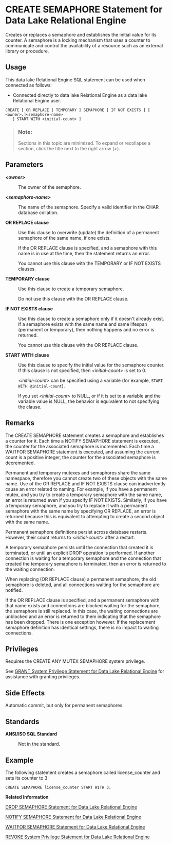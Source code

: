 <!-- loio816c77ee6ce210148f098361bc9303f2 -->

# CREATE SEMAPHORE Statement for Data Lake Relational Engine

Creates or replaces a semaphore and establishes the initial value for its counter. A semaphore is a locking mechanism that uses a counter to communicate and control the availability of a resource such as an external library or procedure.



<a name="loio816c77ee6ce210148f098361bc9303f2__section_ovp_dvr_znb"/>

## Usage

This data lake Relational Engine SQL statement can be used when connected as follows:

-   Connected directly to data lake Relational Engine as a data lake Relational Engine user.



```
CREATE [ OR REPLACE | TEMPORARY ] SEMAPHORE [ IF NOT EXISTS ] [ <owner>.]<semaphore-name>
   [ START WITH <initial-count> ]
```



> ### Note:  
> Sections in this topic are minimized. To expand or recollapse a section, click the title next to the right arrow \(*\>*\).



## Parameters


<dl>
<dt><b>

*<owner\>*

</b></dt>
<dd>

The owner of the semaphore.



</dd><dt><b>

*<semaphore-name\>*

</b></dt>
<dd>

The name of the semaphore. Specify a valid identifier in the CHAR database collation.



</dd><dt><b>

OR REPLACE clause

</b></dt>
<dd>

Use this clause to overwrite \(update\) the definition of a permanent semaphore of the same name, if one exists.

If the OR REPLACE clause is specified, and a semaphore with this name is in use at the time, then the statement returns an error.

You cannot use this clause with the TEMPORARY or IF NOT EXISTS clauses.



</dd><dt><b>

TEMPORARY clause

</b></dt>
<dd>

Use this clause to create a temporary semaphore.

Do not use this clause with the OR REPLACE clause.



</dd><dt><b>

IF NOT EXISTS clause

</b></dt>
<dd>

Use this clause to create a semaphore only if it doesn't already exist. If a semaphore exists with the same name and same lifespan \(permanent or temporary\), then nothing happens and no error is returned.

You cannot use this clause with the OR REPLACE clause.



</dd><dt><b>

START WITH clause

</b></dt>
<dd>

Use this clause to specify the initial value for the semaphore counter. If this clause is not specified, then *<initial-count\>* is set to 0.

*<initial-count\>* can be specified using a variable \(for example, `START WITH @initial-count`\).

If you set *<initial-count\>* to NULL, or if it is set to a variable and the variable value is NULL, the behavior is equivalent to not specifying the clause.



</dd>
</dl>



## Remarks

The CREATE SEMAPHORE statement creates a semaphore and establishes a counter for it. Each time a NOTIFY SEMAPHORE statement is executed, the counter for the associated semaphore is incremented. Each time a WAITFOR SEMAPHORE statement is executed, and assuming the current count is a positive integer, the counter for the associated semaphore is decremented.

Permanent and temporary mutexes and semaphores share the same namespace, therefore you cannot create two of these objects with the same name. Use of the OR REPLACE and IF NOT EXISTS clause can inadvertently cause an error related to naming. For example, if you have a permanent mutex, and you try to create a temporary semaphore with the same name, an error is returned even if you specify IF NOT EXISTS. Similarly, if you have a temporary semaphore, and you try to replace it with a permanent semaphore with the same name by specifying OR REPLACE, an error is returned because this is equivalent to attempting to create a second object with the same name.

Permanent semaphore definitions persist across database restarts. However, their count returns to *<initial-count\>* after a restart.

A temporary semaphore persists until the connection that created it is terminated, or until an explicit DROP operation is performed. If another connection is waiting for a temporary semaphore and the connection that created the temporary semaphore is terminated, then an error is returned to the waiting connection.

When replacing \(OR REPLACE clause\) a permanent semaphore, the old semaphore is deleted, and all connections waiting for the semaphore are notified.

If the OR REPLACE clause is specified, and a permanent semaphore with that name exists and connections are blocked waiting for the semaphore, the semaphore is still replaced. In this case, the waiting connections are unblocked and an error is returned to them indicating that the semaphore has been dropped. There is one exception however. If the replacement semaphore definition has identical settings, there is no impact to waiting connections.



## Privileges

Requires the CREATE ANY MUTEX SEMAPHORE system privilege.

See [GRANT System Privilege Statement for Data Lake Relational Engine](grant-system-privilege-statement-for-data-lake-relational-engine-a3dfcb0.md) for assistance with granting privileges.



## Side Effects

Automatic commit, but only for permanent semaphores.



## Standards


<dl>
<dt><b>

ANSI/ISO SQL Standard

</b></dt>
<dd>

Not in the standard.



</dd>
</dl>



## Example

The following statement creates a semaphore called license\_counter and sets its counter to 3:

```
CREATE SEMAPHORE license_counter START WITH 3;
```

**Related Information**  


[DROP SEMAPHORE Statement for Data Lake Relational Engine](drop-semaphore-statement-for-data-lake-relational-engine-816ee48.md "Drops a semaphore.")

[NOTIFY SEMAPHORE Statement for Data Lake Relational Engine](notify-semaphore-statement-for-data-lake-relational-engine-8171dbe.md "Increments the counter associated with a semaphore.")

[WAITFOR SEMAPHORE Statement for Data Lake Relational Engine](waitfor-semaphore-statement-for-data-lake-relational-engine-81803f2.md "Decrements the counter associated with a semaphore.")

[REVOKE System Privilege Statement for Data Lake Relational Engine](revoke-system-privilege-statement-for-data-lake-relational-engine-a3eadda.md "Removes specific system privileges from specific users and the right to administer the privilege.")


